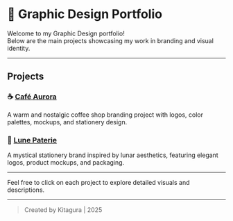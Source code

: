 # 🎨 Graphic Design Portfolio

Welcome to my Graphic Design portfolio!  
Below are the main projects showcasing my work in branding and visual identity.

---

## Projects

### ☕ [Café Aurora](./cafe-aurora)  
A warm and nostalgic coffee shop branding project with logos, color palettes, mockups, and stationery design.

### 🌙 [Lune Paterie](./lune-paterie)  
A mystical stationery brand inspired by lunar aesthetics, featuring elegant logos, product mockups, and packaging.

---

Feel free to click on each project to explore detailed visuals and descriptions.

---

> Created by Kitagura | 2025

